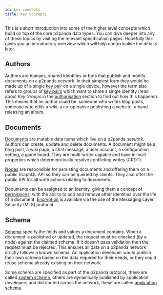 ```yaml
---
id: key-concepts
title: Key Concepts
---
```


This is a short introduction into some of the higher level concepts which build on top of the core p2panda data types. You can dive deeper into any of these topics by visiting the relevant specification pages. Hopefully this gives you an introductory overview which will help contextualise the details later.

## Authors

Authors are humans, shared identities or bots that publish and modify documents on a p2panda network. In their simplest form they would be made up of a single [key pair][keypairs] on a single device, however the term also refers to groups of [key pairs][keypairs] which want to share a single identity (read about _Key Groups_ in the [authorisation][authorisation] section to find out how this happens). This means that an author could be: someone who writes blog posts, someone who edits a wiki, a co-operative publishing a website, a band releasing an album.

## Documents

[Documents][documents] are mutable data items which live on a p2panda network. Authors can create, update and delete documents. A document might be a blog post, a wiki page, a chat message, a user account, a configuration setting, a game board. They are multi-writer capable and have in-built properties which deterministically resolve conflicting writes (CRDT).

[Nodes][nodes] are responsible for persisting documents and offering them on a public GraphQL API so they can be queried by clients. They also offer the public API for all write actions relating to documents.

Documents can be assigned to an identity, giving them a concept of [permissions][authorisation], with the ability to add and remove other identities over the life of a document. [Encryption][encryption] is available via the use of the Messaging Layer Security (MLS) protocol.

## Schema

[Schema][schemas] specify the fields and values a document contains. When a document is published or updated, the request must be checked (by a node) against the claimed schema. If it doesn't pass validation then the request must be rejected. This ensures all data on a p2panda network strictly follows a known schema. An application developer would publish their own schema based on the data required for their needs, or they could reuse schema already existing on their network.

Some schema are specified as part of the p2panda protocol, these are called [system schema][system-schema], others are dynamically published by application developers and distributed across the network, these are called [application schema][application-schema]

[application-schema]: /specifications/aquadoggo/data-types/schemas#system-and-application-schemas
[authorisation]: /specifications/aquadoggo/authorisation
[documents]: /specifications/aquadoggo/data-types/documents
[encryption]: /specifications/aquadoggo/encryption
[keypairs]: /specifications/aquadoggo/data-types/key-pairs
[nodes]: /specifications/aquadoggo/networking/clients-nodes
[schemas]: /specifications/aquadoggo/data-types/schemas
[system-schema]: /specifications/aquadoggo/data-types/schemas#system-schemas
